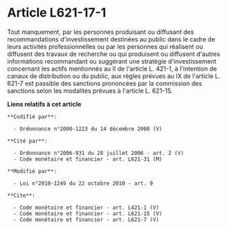 # Article L621-17-1

Tout manquement, par les personnes produisant ou diffusant des recommandations d'investissement destinées au public dans le
cadre de leurs activités professionnelles ou par les personnes qui réalisent ou diffusent des travaux de recherche ou qui
produisent ou diffusent d'autres informations recommandant ou suggérant une stratégie d'investissement concernant les actifs
mentionnés au II de l'article L. 421-1, à l'intention de canaux de distribution ou du public, aux règles prévues au IX de
l'article L. 621-7 est passible des sanctions prononcées par la commission des sanctions selon les modalités prévues à
l'article L. 621-15.

**Liens relatifs à cet article**

	**Codifié par**:

	  - Ordonnance n°2000-1223 du 14 décembre 2000 (V)

	**Cité par**:

	  - Ordonnance n°2006-931 du 28 juillet 2006 - art. 2 (V)
	  - Code monétaire et financier - art. L621-31 (M)

	**Modifié par**:

	  - Loi n°2010-1249 du 22 octobre 2010 - art. 9

	**Cite**:

	  - Code monétaire et financier - art. L421-1 (V)
	  - Code monétaire et financier - art. L621-15 (V)
	  - Code monétaire et financier - art. L621-7 (V)
